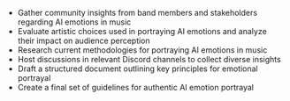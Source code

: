- Gather community insights from band members and stakeholders regarding AI emotions in music
- Evaluate artistic choices used in portraying AI emotions and analyze their impact on audience perception
- Research current methodologies for portraying AI emotions in music
- Host discussions in relevant Discord channels to collect diverse insights
- Draft a structured document outlining key principles for emotional portrayal
- Create a final set of guidelines for authentic AI emotion portrayal